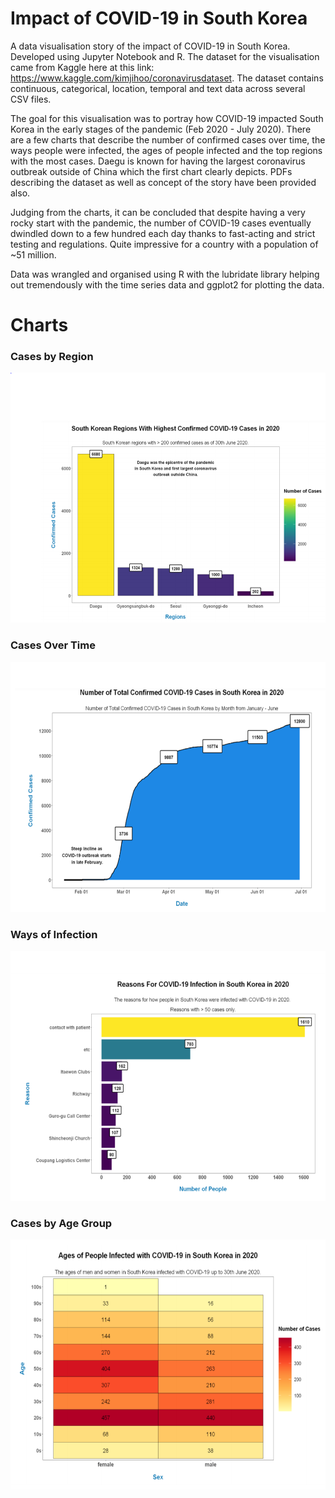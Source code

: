 # Impact of COVID-19 in South Korea
A data visualisation story of the impact of COVID-19 in South Korea. Developed using Jupyter Notebook and R. The dataset for the visualisation came from Kaggle here at this link: https://www.kaggle.com/kimjihoo/coronavirusdataset. The dataset contains continuous, categorical, location, temporal and text data across several CSV files. 

The goal for this visualisation was to portray how COVID-19 impacted South Korea in the early stages of the pandemic (Feb 2020 - July 2020). There are a few charts that describe the number of confirmed cases over time, the ways people were infected, the ages of people infected and the top regions with the most cases. Daegu is known for having the largest coronavirus outbreak outside of China which the first chart clearly depicts. PDFs describing the dataset as well as concept of the story have been provided also.

Judging from the charts, it can be concluded that despite having a very rocky start with the pandemic, the number of COVID-19 cases eventually dwindled down to a few hundred each day thanks to fast-acting and strict testing and regulations. Quite impressive for a country with a population of ~51 million. 

Data was wrangled and organised using R with the lubridate library helping out tremendously with the time series data and ggplot2 for plotting the data.

# Charts

<h3>Cases by Region</h3>
<img src="Screenshots/cases-by-region.PNG" height="400" width="600">

<br>

<h3>Cases Over Time</h3>
<img src="Screenshots/cases-over-time.PNG" height="400" width="600">

<br>

<h3>Ways of Infection</h3>
<img src="Screenshots/reasons-for-infection.PNG" height="400" width="600">

<br>

<h3>Cases by Age Group</h3>
<img src="Screenshots/cases-by-age.PNG" height="400" width="600">
